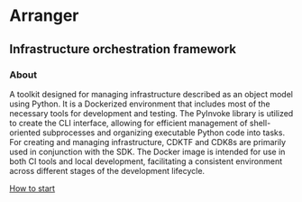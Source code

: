 # Arranger

## Infrastructure orchestration framework

### About

A toolkit designed for managing infrastructure described as an object model using Python. It is a Dockerized environment
that includes most of the necessary tools for development and testing. The PyInvoke library is utilized to create the
CLI interface, allowing for efficient management of shell-oriented subprocesses and organizing executable Python code
into tasks. For creating and managing infrastructure, CDKTF and CDK8s are primarily used in conjunction with the SDK.
The Docker image is intended for use in both CI tools and local development, facilitating a consistent environment
across different stages of the development lifecycle.

[How to start](doc/arranger/PREPARE_ENVIRONMENT.md)